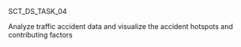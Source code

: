 SCT_DS_TASK_04

Analyze traffic accident data and visualize the accident hotspots and contributing factors
